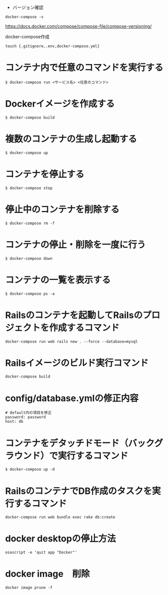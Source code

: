 - バージョン確認
```
docker-compose -v
```
https://docs.docker.com/compose/compose-file/compose-versioning/

docker-compose作成
```
touch {.gitignore,.env,docker-compose.yml}
```

# コンテナ内で任意のコマンドを実行する
```
$ docker-compose run <サービス名> <任意のコマンド>
```

# Dockerイメージを作成する
```
$ docker-compose build
```

# 複数のコンテナの生成し起動する
```
$ docker-compose up
```

# コンテナを停止する
```
$ docker-compose stop
```

# 停止中のコンテナを削除する
```
$ docker-compose rm -f
```

# コンテナの停止・削除を一度に行う
```
$ docker-compose down
```

# コンテナの一覧を表示する
```
$ docker-compose ps -a
```


# Railsのコンテナを起動してRailsのプロジェクトを作成するコマンド
```
docker-compose run web rails new . --force --database=mysql
```

# Railsイメージのビルド実行コマンド
```
docker-compose build
```

# config/database.ymlの修正内容
```
# default内の項目を修正
password: password
host: db
```

# コンテナをデタッチドモード（バックグラウンド）で実行するコマンド
```
$ docker-compose up -d
```

# RailsのコンテナでDB作成のタスクを実行するコマンド
```
docker-compose run web bundle exec rake db:create
```

# docker desktopの停止方法
```
osascript -e 'quit app "Docker"'
```

# docker image　削除
```
docker image prune -f
```
